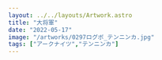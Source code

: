 ```yaml
---
layout: ../../layouts/Artwork.astro
title: "大将軍"
date: "2022-05-17"
image: "/artworks/0297ログボ_テンニンカ.jpg"
tags: ["アークナイツ","テンニンカ"]
---
```


